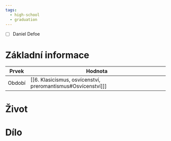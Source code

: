```yaml
---
tags:
  - high-school
  - graduation
---
```

- [ ] Daniel Defoe
# Základní informace
| Prvek  | Hodnota                                                      |
| ------ | ------------------------------------------------------------ |
| Období | [[6. Klasicismus, osvícenství, preromantismus#Osvícenství]]] |
# Život
# Dílo